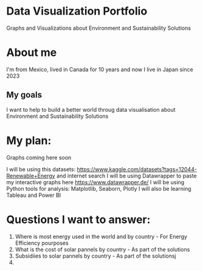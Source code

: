 # Data Visualization Portfolio
Graphs and Visualizations about Environment and Sustainability Solutions

# About me
I'm from Mexico, lived in Canada for 10 years and now I live in Japan since 2023


## My goals
I want to help to build a better world throug data visualisation about Environment and Sustainability Solutions

# My plan: 
Graphs coming here soon

I will be using this datasets: https://www.kaggle.com/datasets?tags=12044-Renewable+Energy and internet search
I will be using Datawrapper to paste my interactive graphs here https://www.datawrapper.de/
I will be using Python tools for analysis: Matplotlib, Seaborn, Plotly
I will also be learning Tableau and Power BI

# Questions I want to answer: 
1. Where is most energy used in the world and by country - For Energy Efficiency pourposes
2. What is the cost of solar pannels by country - As part of the solutions
3. Subsidiies to solar pannels by country - As part of the solutionsj
4. 

